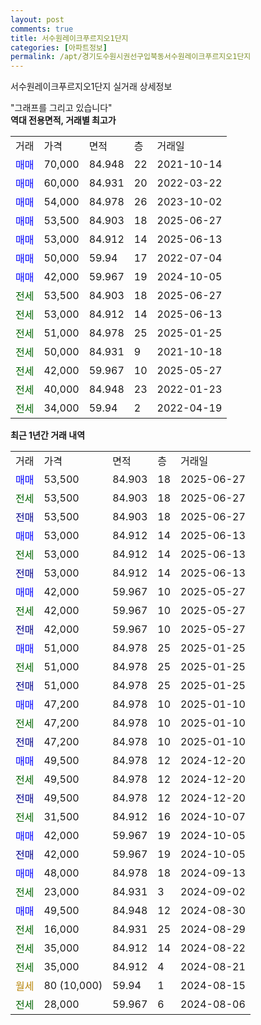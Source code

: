 ```yaml
---
layout: post
comments: true
title: 서수원레이크푸르지오1단지
categories: [아파트정보]
permalink: /apt/경기도수원시권선구입북동서수원레이크푸르지오1단지
---
```


서수원레이크푸르지오1단지 실거래 상세정보

<script type="text/javascript">
  google.charts.load('current', {'packages':['line', 'corechart']});
  google.charts.setOnLoadCallback(drawChart);

  function drawChart() {
    var data = new google.visualization.DataTable();
    data.addColumn('date', '거래일');
    data.addColumn('number', "매매");
    data.addColumn('number', "전세");
    data.addColumn('number', "전매");

    data.addRows([[new Date(Date.parse("2025-06-27")), 53500, null, null], [new Date(Date.parse("2025-06-27")), null, 53500, null], [new Date(Date.parse("2025-06-27")), null, null, 53500], [new Date(Date.parse("2025-06-13")), 53000, null, null], [new Date(Date.parse("2025-06-13")), null, 53000, null], [new Date(Date.parse("2025-06-13")), null, null, 53000], [new Date(Date.parse("2025-05-27")), 42000, null, null], [new Date(Date.parse("2025-05-27")), null, 42000, null], [new Date(Date.parse("2025-05-27")), null, null, 42000], [new Date(Date.parse("2025-01-25")), 51000, null, null], [new Date(Date.parse("2025-01-25")), null, 51000, null], [new Date(Date.parse("2025-01-25")), null, null, 51000], [new Date(Date.parse("2025-01-10")), 47200, null, null], [new Date(Date.parse("2025-01-10")), null, 47200, null], [new Date(Date.parse("2025-01-10")), null, null, 47200], [new Date(Date.parse("2024-12-20")), 49500, null, null], [new Date(Date.parse("2024-12-20")), null, 49500, null], [new Date(Date.parse("2024-12-20")), null, null, 49500], [new Date(Date.parse("2024-10-07")), null, 31500, null], [new Date(Date.parse("2024-10-05")), 42000, null, null], [new Date(Date.parse("2024-10-05")), null, null, 42000], [new Date(Date.parse("2024-09-13")), 48000, null, null], [new Date(Date.parse("2024-09-02")), null, 23000, null], [new Date(Date.parse("2024-08-30")), 49500, null, null], [new Date(Date.parse("2024-08-29")), null, 16000, null], [new Date(Date.parse("2024-08-22")), null, 35000, null], [new Date(Date.parse("2024-08-21")), null, 35000, null], [new Date(Date.parse("2024-08-15")), null, null, null], [new Date(Date.parse("2024-08-06")), null, 28000, null]]);

    var options = {
      hAxis: {
        format: 'yyyy/MM/dd'
      },    
      lineWidth: 0,
      pointsVisible: true,    
      title: '최근 1년간 유형별 실거래가 분포',
      legend: { position: 'bottom' }
    };

    var formatter = new google.visualization.NumberFormat({pattern:'###,###'} );
    formatter.format(data, 1);
    formatter.format(data, 2);
    
    setTimeout(function() {
        var chart = new google.visualization.LineChart(document.getElementById('columnchart_material'));
        chart.draw(data, (options));
        document.getElementById('loading').style.display = 'none';
    }, 200);
  }
</script>


<div id="loading" style="z-index:20; display: block; margin-left: 0px">"그래프를 그리고 있습니다"</div>
<div id="columnchart_material" style="width: 95%; margin-left: 0px; display: block"></div>
<!-- contents start -->
<b>역대 전용면적, 거래별 최고가</b>
<table class="sortable">
    <tr>
      <td>거래</td>
      <td>가격</td>
      <td>면적</td>
      <td>층</td>
      <td>거래일</td>
    </tr>
        <tr>
          <td><a style="color: blue">매매</a></td>
          <td>70,000</td>
          <td>84.948</td>
          <td>22</td>
          <td>2021-10-14</td>
        </tr>            <tr>
          <td><a style="color: blue">매매</a></td>
          <td>60,000</td>
          <td>84.931</td>
          <td>20</td>
          <td>2022-03-22</td>
        </tr>            <tr>
          <td><a style="color: blue">매매</a></td>
          <td>54,000</td>
          <td>84.978</td>
          <td>26</td>
          <td>2023-10-02</td>
        </tr>            <tr>
          <td><a style="color: blue">매매</a></td>
          <td>53,500</td>
          <td>84.903</td>
          <td>18</td>
          <td>2025-06-27</td>
        </tr>            <tr>
          <td><a style="color: blue">매매</a></td>
          <td>53,000</td>
          <td>84.912</td>
          <td>14</td>
          <td>2025-06-13</td>
        </tr>            <tr>
          <td><a style="color: blue">매매</a></td>
          <td>50,000</td>
          <td>59.94</td>
          <td>17</td>
          <td>2022-07-04</td>
        </tr>            <tr>
          <td><a style="color: blue">매매</a></td>
          <td>42,000</td>
          <td>59.967</td>
          <td>19</td>
          <td>2024-10-05</td>
        </tr>        
        <tr>
              <td><a style="color: darkgreen">전세</a></td>
              <td>53,500</td>
              <td>84.903</td>
              <td>18</td>
              <td>2025-06-27</td>
            </tr>            <tr>
              <td><a style="color: darkgreen">전세</a></td>
              <td>53,000</td>
              <td>84.912</td>
              <td>14</td>
              <td>2025-06-13</td>
            </tr>            <tr>
              <td><a style="color: darkgreen">전세</a></td>
              <td>51,000</td>
              <td>84.978</td>
              <td>25</td>
              <td>2025-01-25</td>
            </tr>            <tr>
              <td><a style="color: darkgreen">전세</a></td>
              <td>50,000</td>
              <td>84.931</td>
              <td>9</td>
              <td>2021-10-18</td>
            </tr>            <tr>
              <td><a style="color: darkgreen">전세</a></td>
              <td>42,000</td>
              <td>59.967</td>
              <td>10</td>
              <td>2025-05-27</td>
            </tr>            <tr>
              <td><a style="color: darkgreen">전세</a></td>
              <td>40,000</td>
              <td>84.948</td>
              <td>23</td>
              <td>2022-01-23</td>
            </tr>            <tr>
              <td><a style="color: darkgreen">전세</a></td>
              <td>34,000</td>
              <td>59.94</td>
              <td>2</td>
              <td>2022-04-19</td>
            </tr>        
    
</table>

<b>최근 1년간 거래 내역</b>

<table class="sortable">
    <tr>
      <td>거래</td>
      <td>가격</td>
      <td>면적</td>
      <td>층</td>
      <td>거래일</td>
    </tr>
    <tr>
      <td><a style="color: blue">매매</a></td>
      <td>53,500</td>
      <td>84.903</td>
      <td>18</td>
      <td>2025-06-27</td>
    </tr>          <tr>
      <td><a style="color: darkgreen">전세</a></td>
      <td>53,500</td>
      <td>84.903</td>
      <td>18</td>
      <td>2025-06-27</td>
    </tr>          <tr>
      <td><a style="color: darkblue">전매</a></td>
      <td>53,500</td>
      <td>84.903</td>
      <td>18</td>
      <td>2025-06-27</td>
    </tr>          <tr>
      <td><a style="color: blue">매매</a></td>
      <td>53,000</td>
      <td>84.912</td>
      <td>14</td>
      <td>2025-06-13</td>
    </tr>          <tr>
      <td><a style="color: darkgreen">전세</a></td>
      <td>53,000</td>
      <td>84.912</td>
      <td>14</td>
      <td>2025-06-13</td>
    </tr>          <tr>
      <td><a style="color: darkblue">전매</a></td>
      <td>53,000</td>
      <td>84.912</td>
      <td>14</td>
      <td>2025-06-13</td>
    </tr>          <tr>
      <td><a style="color: blue">매매</a></td>
      <td>42,000</td>
      <td>59.967</td>
      <td>10</td>
      <td>2025-05-27</td>
    </tr>          <tr>
      <td><a style="color: darkgreen">전세</a></td>
      <td>42,000</td>
      <td>59.967</td>
      <td>10</td>
      <td>2025-05-27</td>
    </tr>          <tr>
      <td><a style="color: darkblue">전매</a></td>
      <td>42,000</td>
      <td>59.967</td>
      <td>10</td>
      <td>2025-05-27</td>
    </tr>          <tr>
      <td><a style="color: blue">매매</a></td>
      <td>51,000</td>
      <td>84.978</td>
      <td>25</td>
      <td>2025-01-25</td>
    </tr>          <tr>
      <td><a style="color: darkgreen">전세</a></td>
      <td>51,000</td>
      <td>84.978</td>
      <td>25</td>
      <td>2025-01-25</td>
    </tr>          <tr>
      <td><a style="color: darkblue">전매</a></td>
      <td>51,000</td>
      <td>84.978</td>
      <td>25</td>
      <td>2025-01-25</td>
    </tr>          <tr>
      <td><a style="color: blue">매매</a></td>
      <td>47,200</td>
      <td>84.978</td>
      <td>10</td>
      <td>2025-01-10</td>
    </tr>          <tr>
      <td><a style="color: darkgreen">전세</a></td>
      <td>47,200</td>
      <td>84.978</td>
      <td>10</td>
      <td>2025-01-10</td>
    </tr>          <tr>
      <td><a style="color: darkblue">전매</a></td>
      <td>47,200</td>
      <td>84.978</td>
      <td>10</td>
      <td>2025-01-10</td>
    </tr>          <tr>
      <td><a style="color: blue">매매</a></td>
      <td>49,500</td>
      <td>84.978</td>
      <td>12</td>
      <td>2024-12-20</td>
    </tr>          <tr>
      <td><a style="color: darkgreen">전세</a></td>
      <td>49,500</td>
      <td>84.978</td>
      <td>12</td>
      <td>2024-12-20</td>
    </tr>          <tr>
      <td><a style="color: darkblue">전매</a></td>
      <td>49,500</td>
      <td>84.978</td>
      <td>12</td>
      <td>2024-12-20</td>
    </tr>          <tr>
      <td><a style="color: darkgreen">전세</a></td>
      <td>31,500</td>
      <td>84.912</td>
      <td>16</td>
      <td>2024-10-07</td>
    </tr>          <tr>
      <td><a style="color: blue">매매</a></td>
      <td>42,000</td>
      <td>59.967</td>
      <td>19</td>
      <td>2024-10-05</td>
    </tr>          <tr>
      <td><a style="color: darkblue">전매</a></td>
      <td>42,000</td>
      <td>59.967</td>
      <td>19</td>
      <td>2024-10-05</td>
    </tr>          <tr>
      <td><a style="color: blue">매매</a></td>
      <td>48,000</td>
      <td>84.978</td>
      <td>18</td>
      <td>2024-09-13</td>
    </tr>          <tr>
      <td><a style="color: darkgreen">전세</a></td>
      <td>23,000</td>
      <td>84.931</td>
      <td>3</td>
      <td>2024-09-02</td>
    </tr>          <tr>
      <td><a style="color: blue">매매</a></td>
      <td>49,500</td>
      <td>84.948</td>
      <td>12</td>
      <td>2024-08-30</td>
    </tr>          <tr>
      <td><a style="color: darkgreen">전세</a></td>
      <td>16,000</td>
      <td>84.931</td>
      <td>25</td>
      <td>2024-08-29</td>
    </tr>          <tr>
      <td><a style="color: darkgreen">전세</a></td>
      <td>35,000</td>
      <td>84.912</td>
      <td>14</td>
      <td>2024-08-22</td>
    </tr>          <tr>
      <td><a style="color: darkgreen">전세</a></td>
      <td>35,000</td>
      <td>84.912</td>
      <td>4</td>
      <td>2024-08-21</td>
    </tr>          <tr>
      <td><a style="color: darkgoldenrod">월세</a></td>
      <td>80 (10,000)</td>
      <td>59.94</td>
      <td>1</td>
      <td>2024-08-15</td>
    </tr>          <tr>
      <td><a style="color: darkgreen">전세</a></td>
      <td>28,000</td>
      <td>59.967</td>
      <td>6</td>
      <td>2024-08-06</td>
    </tr>      </table>
<!-- contents end -->    

